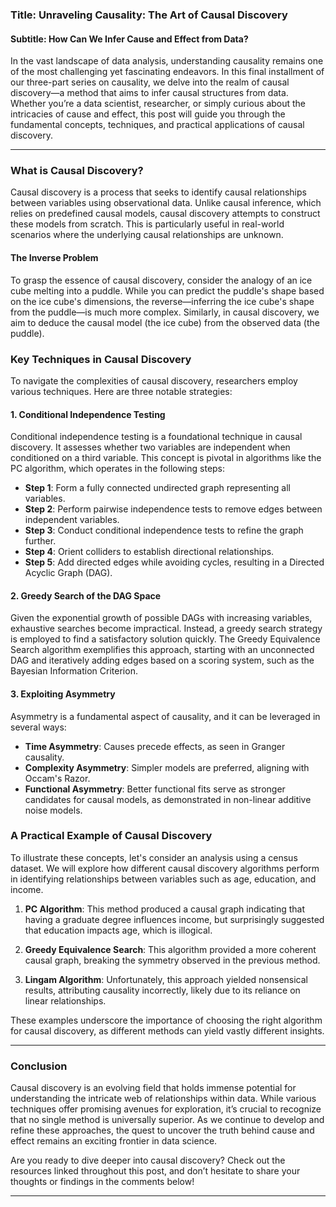 ### Title: Unraveling Causality: The Art of Causal Discovery
#### Subtitle: How Can We Infer Cause and Effect from Data?

In the vast landscape of data analysis, understanding causality remains one of the most challenging yet fascinating endeavors. In this final installment of our three-part series on causality, we delve into the realm of causal discovery—a method that aims to infer causal structures from data. Whether you’re a data scientist, researcher, or simply curious about the intricacies of cause and effect, this post will guide you through the fundamental concepts, techniques, and practical applications of causal discovery.

* * *

### What is Causal Discovery?

Causal discovery is a process that seeks to identify causal relationships between variables using observational data. Unlike causal inference, which relies on predefined causal models, causal discovery attempts to construct these models from scratch. This is particularly useful in real-world scenarios where the underlying causal relationships are unknown.

#### The Inverse Problem

To grasp the essence of causal discovery, consider the analogy of an ice cube melting into a puddle. While you can predict the puddle's shape based on the ice cube's dimensions, the reverse—inferring the ice cube's shape from the puddle—is much more complex. Similarly, in causal discovery, we aim to deduce the causal model (the ice cube) from the observed data (the puddle).

### Key Techniques in Causal Discovery

To navigate the complexities of causal discovery, researchers employ various techniques. Here are three notable strategies:

#### 1. Conditional Independence Testing

Conditional independence testing is a foundational technique in causal discovery. It assesses whether two variables are independent when conditioned on a third variable. This concept is pivotal in algorithms like the PC algorithm, which operates in the following steps:

- **Step 1**: Form a fully connected undirected graph representing all variables.
- **Step 2**: Perform pairwise independence tests to remove edges between independent variables.
- **Step 3**: Conduct conditional independence tests to refine the graph further.
- **Step 4**: Orient colliders to establish directional relationships.
- **Step 5**: Add directed edges while avoiding cycles, resulting in a Directed Acyclic Graph (DAG).

#### 2. Greedy Search of the DAG Space

Given the exponential growth of possible DAGs with increasing variables, exhaustive searches become impractical. Instead, a greedy search strategy is employed to find a satisfactory solution quickly. The Greedy Equivalence Search algorithm exemplifies this approach, starting with an unconnected DAG and iteratively adding edges based on a scoring system, such as the Bayesian Information Criterion.

#### 3. Exploiting Asymmetry

Asymmetry is a fundamental aspect of causality, and it can be leveraged in several ways:

- **Time Asymmetry**: Causes precede effects, as seen in Granger causality.
- **Complexity Asymmetry**: Simpler models are preferred, aligning with Occam's Razor.
- **Functional Asymmetry**: Better functional fits serve as stronger candidates for causal models, as demonstrated in non-linear additive noise models.

### A Practical Example of Causal Discovery

To illustrate these concepts, let's consider an analysis using a census dataset. We will explore how different causal discovery algorithms perform in identifying relationships between variables such as age, education, and income.

1. **PC Algorithm**: This method produced a causal graph indicating that having a graduate degree influences income, but surprisingly suggested that education impacts age, which is illogical.
   
2. **Greedy Equivalence Search**: This algorithm provided a more coherent causal graph, breaking the symmetry observed in the previous method.

3. **Lingam Algorithm**: Unfortunately, this approach yielded nonsensical results, attributing causality incorrectly, likely due to its reliance on linear relationships.

These examples underscore the importance of choosing the right algorithm for causal discovery, as different methods can yield vastly different insights.

* * *

### Conclusion

Causal discovery is an evolving field that holds immense potential for understanding the intricate web of relationships within data. While various techniques offer promising avenues for exploration, it’s crucial to recognize that no single method is universally superior. As we continue to develop and refine these approaches, the quest to uncover the truth behind cause and effect remains an exciting frontier in data science.

Are you ready to dive deeper into causal discovery? Check out the resources linked throughout this post, and don’t hesitate to share your thoughts or findings in the comments below!

* * *